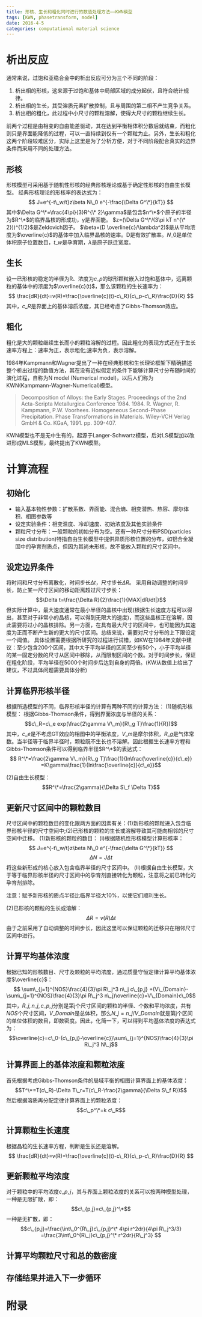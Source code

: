 ```yaml
---
title: 形核、生长和粗化同时进行的数值处理方法——KWN模型
tags: [KWN, phasetransform, model]
date: 2016-4-5
categories: computational material science
---
```


# 析出反应
通常来说，过饱和亚稳合金中的析出反应可分为三个不同的阶段：
1. 析出相的形核，这来源于过饱和基体中局部区域的成分起伏，且符合统计规律。
2. 析出相的生长，其受溶质元素扩散控制，且与周围的第二相不产生竞争关系。
3. 析出相的粗化，此过程中小尺寸的颗粒溶解，使得大尺寸的颗粒继续生长。

前两个过程是由相变的自由能差驱动，其在达到平衡相体积分数后就结束，而粗化则只是界面能降低的过程，可以一直持续到仅有一个颗粒为止。另外，生长和粗化这两个阶段较难区分，实际上这里是为了分析方便，对于不同阶段配合真实的边界条件而采用不同的处理方法。

## 形核
形核模型可采用基于随机性形核的经典形核理论或基于确定性形核的自由生长模型。
经典形核理论的形核率的表达式为：
$$ J=e^{-t\_w/t}z\beta N\_0 e^{-\frac{\Delta G^\*}{kT}} $$
其中$\Delta G^\*=\frac{4\pi}{3}R^{\* 2}\gamma$是包含$n^\*$个原子的半径为$R^\*$的临界晶核的形成功，$\gamma$是界面能。
$z=(\Delta G^\*/(3\pi kT n^{\* 2}))^{1/2}$是Zeldovich因子。
$\beta=(D \overline{c}/\lambda^2)$是从平均浓度为$\overline{c}$的基体中加入临界晶核的速率。D是有效扩散率。$N\_0$是单位体积原子位置数目，$t\_w$是孕育期，$\lambda$是原子跃迁宽度。

## 生长
设一已形核的稳定的半径为R、浓度为$c\_p$的球形颗粒嵌入过饱和基体中，远离颗粒的基体中的浓度为$\overline{c}(t)$，那么该颗粒的生长速率为：
$$ \frac{dR}{dt}=v(R)=\frac{\overline{c}(t)-c\_R}{c\_p-c\_R}\frac{D}{R} $$
其中，$c\_R$是界面上的基体溶质浓度，其已经考虑了Gibbs-Thomson效应。

## 粗化
粗化是大的颗粒继续生长而小的颗粒溶解的过程。因此粗化的表现方式还在于生长速率方程上：速率为正，表示粗化;速率为负，表示溶解。

1984年Kampmann和Wagner提出了一种在经典形核和生长理论框架下精确描述整个析出过程的数值方法，其在没有近似假定的条件下能够计算尺寸分布随时间的演化过程，自称为N model (Numerical model)，以后人们称为KWN(Kampmann-Wagner-Numerical)模型。

>	Decomposition of Alloys: the Early Stages. Proceedings of the 2nd Acta-Scripta Metallurgica Conference 1984. 1984.
>	R. Wagner, R. Kampmann, P.W. Voorhees. Homogeneous Second-Phase Precipitation. Phase Transformations in Materials. Wiley-VCH Verlag GmbH & Co. KGaA, 1991. pp. 309-407.

KWN模型也不是无中生有的，起源于Langer-Schwartz模型，后对LS模型加以改进形成MLS模型，最终提出了KWN模型。

# 计算流程

## 初始化 
- 输入基本物性参数：扩散系数、界面能、混合熵、相变潜热、热容、摩尔体积、相图参数等
- 设定实验条件：相变温度、冷却速度、初始浓度及其他实验条件
- 颗粒尺寸分布：一般颗粒的初始分布为空。还有一种尺寸分布PSD(particles size distribution)特指自由生长模型中提供异质形核位置的分布，如铝合金凝固中的孕育剂质点，但因为其尚未形核，故不能放入颗粒的尺寸区间中。

## 设定边界条件
将时间和尺寸分布离散化，时间步长$\Delta t$，尺寸步长$\Delta R$。
采用自动调整的时间步长，防止某一尺寸区间的移动距离超过尺寸步长：
$$\Delta t=\frac{\Delta R}{2}\frac{1}{MAX|dR/dt|}$$
但实际计算中，最大速度通常在最小半径的晶核中出现(根据生长速度方程可以得出，甚至对于非常小的晶核，可以得到无限大的速度)，而这些晶核正在溶解，因此需要将过小的晶核排除。另一方面，在具有最大尺寸的区间中，也可能因为其速度为正而不断产生新的更大的尺寸区间。总结来说，需要对尺寸分布的上下限设定一个阈值。
具体设置需要根据所研究的过程进行试错，如KW在1984年文献中建议：至少包含200个区间，其中大于平均半径的区间至少有50个，小于平均半径的某一固定分数的尺寸从区间中移除，从而限制区间的个数。对于时间步长，保证在粗化阶段，平均半径在5000个时间步后达到自身的两倍。(KW从数值上给出了建议，不过具体问题需要具体分析)

## 计算临界形核半径
根据所选模型的不同，临界形核半径的计算有两种不同的计算方法：
(1)随机形核模型：
根据Gibbs-Thomson条件，得到界面浓度与半径的关系：
$$c\_R=c\_e exp(\frac{2\gamma V\_m}{R\_g T}\frac{1}{R})$$
其中，$c\_e$是不考虑GT效应的相图中的平衡浓度，$V\_m$是摩尔体积，$R\_g$是气体常数。当半径等于临界半径时，颗粒既不生长也不溶解。因此根据生长速率方程和Gibbs-Thomson条件可以得到临界半径$R^\*$的表达式：
$$ R^\*=\frac{2\gamma V\_m}{R\_g T}\frac{1}{ln\frac{\overline{c}}{c\_e}}
=K\gamma\frac{1}{ln\frac{\overline{c}}{c\_e}}$$

(2)自由生长模型：
$$R^\*=\frac{2\gamma}{\Delta S\_f \Delta T}$$

## 更新尺寸区间中的颗粒数目
尺寸区间中的颗粒数目的变化跟两方面的因素有关：(1)新形核的颗粒进入包含临界形核半径的尺寸空间中;(2)已形核的颗粒的生长或溶解导致其可能向相邻的尺寸空间中迁移。
(1)新形核的颗粒的数目：
(I)根据随机性形核模型计算形核率：
$$ J=e^{-t\_w/t}z\beta N\_0 e^{-\frac{\delta G^\*}{kT}} $$
$$ \Delta N=J \Delta t $$
将这些新形成的核心放入包含临界半径的尺寸区间中。
(II)根据自由生长模型，大于等于临界形核半径的尺寸区间中的孕育剂直接转化为颗粒，注意将之前已转化的孕育剂排除。

注意：赋予新形核的质点半径比临界半径大10%，以使它们顺利生长。

(2)已形核的颗粒的生长或溶解：
$$\Delta R=v(R)\Delta t$$
由于之前采用了自动调整的时间步长，因此这里可以保证颗粒的迁移只在相邻尺寸区间中进行。

## 计算平均基体浓度
根据已知的形核数目、尺寸及颗粒的平均浓度，通过质量守恒定律计算平均基体浓度$\overline{c}$：
$$ \sum\_{j=1}^{NOS}\frac{4}{3}\pi R\_j^3 n\_j c\_{p,j}
+(V\_{Domain}-\sum\_{j=1}^{NOS}\frac{4}{3}\pi R\_j^3 n\_j)\overline{c}=V\_{Domain}c\_0$$
其中，$R\_j, n\_j, c\_{p,j}$分别是第j个尺寸区间的颗粒的半径、个数和平均浓度，共有$NOS$个尺寸区间，$V\_{Domain}$是总体积，那么$N\_j=n\_j/V\_{Domain}$就是第j个区间的单位体积的数目，即数密度。因此，化简一下，可以得到平均基体浓度的表达式为：
$$\overline{c}=c\_0-(c\_{p,j}-\overline{c})\sum\_{j=1}^{NOS}\frac{4}{3}\pi R\_j^3 N\_j$$

## 计算界面上的基体浓度和颗粒浓度
首先根据考虑Gibbs-Thomson条件的局域平衡的相图计算界面上的基体浓度：
$$T^\*=T(c\_R)-\Delta T\_r=T(c\_R-\frac{2\gamma}{\Delta S\_f R})$$
然后根据溶质再分配定律计算界面上的颗粒浓度：
$$c\_p^\*=k c\_R$$

## 计算颗粒生长速度
根据晶粒的生长速率方程，判断是生长还是溶解。
$$ \frac{dR}{dt}=v(R)=\frac{\overline{c}(t)-c\_R}{c\_p-c\_R}\frac{D}{R} $$

## 更新颗粒平均浓度
对于颗粒中的平均浓度$c\_{p,j}$，其与界面上颗粒浓度的关系可以按两种模型处理，
一种是无限扩散，即：
$$c\_{p,j}=c\_{p,j}^\*$$
一种是无扩散，即：
$$c\_{p,j}=\frac{\int\_0^{R\_j}c\_{p,j}^\* 4\pi r^2dr}{4\pi R\_j^3/3}
=\frac{3\int\_0^{R\_j}c\_{p,j}^\* r^2dr}{R\_j^3}
$$

## 计算平均颗粒尺寸和总的数密度

## 存储结果并进入下一步循环



# 附录
